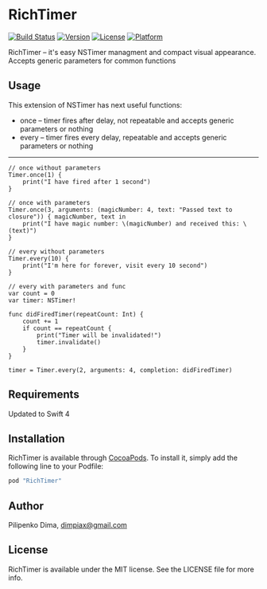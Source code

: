 # RichTimer

[![Build Status](https://travis-ci.org/dimpiax/RichTimer.svg)](http://travis-ci.org/dimpiax/RichTimer)
[![Version](https://img.shields.io/cocoapods/v/RichTimer.svg?style=flat)](http://cocoapods.org/pods/RichTimer)
[![License](https://img.shields.io/cocoapods/l/RichTimer.svg?style=flat)](http://cocoapods.org/pods/RichTimer)
[![Platform](https://img.shields.io/cocoapods/p/RichTimer.svg?style=flat)](http://cocoapods.org/pods/RichTimer)

RichTimer – it's easy NSTimer managment and compact visual appearance.
Accepts generic parameters for common functions

## Usage

This extension of NSTimer has next useful functions:
* once – timer fires after delay, not repeatable and accepts generic parameters or nothing 
* every – timer fires every delay, repeatable and accepts generic parameters or nothing 

- - - -

    // once without parameters
    Timer.once(1) {
        print("I have fired after 1 second")
    }

    // once with parameters
    Timer.once(3, arguments: (magicNumber: 4, text: "Passed text to closure")) { magicNumber, text in
        print("I have magic number: \(magicNumber) and received this: \(text)")
    }
    
    // every without parameters
    Timer.every(10) {
        print("I'm here for forever, visit every 10 second")
    }

    // every with parameters and func
    var count = 0
    var timer: NSTimer!
    
    func didFiredTimer(repeatCount: Int) {
        count += 1
        if count == repeatCount {
            print("Timer will be invalidated!")
            timer.invalidate()
        }
    }
    
    timer = Timer.every(2, arguments: 4, completion: didFiredTimer)

## Requirements

Updated to Swift 4

## Installation

RichTimer is available through [CocoaPods](http://cocoapods.org). To install
it, simply add the following line to your Podfile:

```ruby
pod "RichTimer"
```

## Author

Pilipenko Dima, dimpiax@gmail.com

## License

RichTimer is available under the MIT license. See the LICENSE file for more info.
